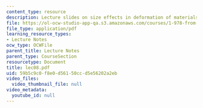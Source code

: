 ```yaml
---
content_type: resource
description: Lecture slides on size effects in deformation of materials.
file: https://ol-ocw-studio-app-qa.s3.amazonaws.com/courses/1-978-from-nano-to-macro-introduction-to-atomistic-modeling-techniques-january-iap-2007/59b5c9c0f8e0d56150ccd5e56202a2eb_lec08.pdf
file_type: application/pdf
learning_resource_types:
- Lecture Notes
ocw_type: OCWFile
parent_title: Lecture Notes
parent_type: CourseSection
resourcetype: Document
title: lec08.pdf
uid: 59b5c9c0-f8e0-d561-50cc-d5e56202a2eb
video_files:
  video_thumbnail_file: null
video_metadata:
  youtube_id: null
---
```

